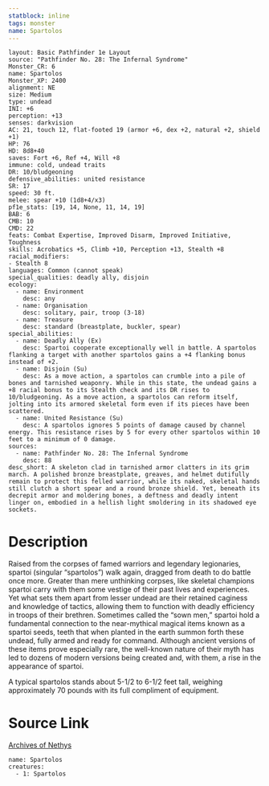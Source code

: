 ```yaml
---
statblock: inline
tags: monster
name: Spartolos
---
```

```statblock
layout: Basic Pathfinder 1e Layout
source: "Pathfinder No. 28: The Infernal Syndrome"
Monster_CR: 6
name: Spartolos
Monster_XP: 2400
alignment: NE
size: Medium
type: undead
INI: +6
perception: +13
senses: darkvision
AC: 21, touch 12, flat-footed 19 (armor +6, dex +2, natural +2, shield +1)
HP: 76
HD: 8d8+40
saves: Fort +6, Ref +4, Will +8
immune: cold, undead traits
DR: 10/bludgeoning
defensive_abilities: united resistance
SR: 17
speed: 30 ft.
melee: spear +10 (1d8+4/x3)
pf1e_stats: [19, 14, None, 11, 14, 19]
BAB: 6
CMB: 10
CMD: 22
feats: Combat Expertise, Improved Disarm, Improved Initiative, Toughness
skills: Acrobatics +5, Climb +10, Perception +13, Stealth +8
racial_modifiers:
- Stealth 8
languages: Common (cannot speak)
special_qualities: deadly ally, disjoin
ecology:
  - name: Environment
    desc: any
  - name: Organisation
    desc: solitary, pair, troop (3-18)
  - name: Treasure
    desc: standard (breastplate, buckler, spear)
special_abilities:
  - name: Deadly Ally (Ex)
    desc: Spartoi cooperate exceptionally well in battle. A spartolos flanking a target with another spartolos gains a +4 flanking bonus instead of +2.
  - name: Disjoin (Su)
    desc: As a move action, a spartolos can crumble into a pile of bones and tarnished weaponry. While in this state, the undead gains a +8 racial bonus to its Stealth check and its DR rises to 10/bludgeoning. As a move action, a spartolos can reform itself, jolting into its armored skeletal form even if its pieces have been scattered.
  - name: United Resistance (Su)
    desc: A spartolos ignores 5 points of damage caused by channel energy. This resistance rises by 5 for every other spartolos within 10 feet to a minimum of 0 damage.
sources:
  - name: Pathfinder No. 28: The Infernal Syndrome
    desc: 88
desc_short: A skeleton clad in tarnished armor clatters in its grim march. A polished bronze breastplate, greaves, and helmet dutifully remain to protect this felled warrior, while its naked, skeletal hands still clutch a short spear and a round bronze shield. Yet, beneath its decrepit armor and moldering bones, a deftness and deadly intent linger on, embodied in a hellish light smoldering in its shadowed eye sockets.
```
# Description
Raised from the corpses of famed warriors and legendary legionaries, spartoi (singular “spartolos”) walk again, dragged from death to do battle once more. Greater than mere unthinking corpses, like skeletal champions spartoi carry with them some vestige of their past lives and experiences. Yet what sets them apart from lesser undead are their retained caginess and knowledge of tactics, allowing them to function with deadly efficiency in troops of their brethren. Sometimes called the “sown men,” spartoi hold a fundamental connection to the near-mythical magical items known as a spartoi seeds, teeth that when planted in the earth summon forth these undead, fully armed and ready for command. Although ancient versions of these items prove especially rare, the well-known nature of their myth has led to dozens of modern versions being created and, with them, a rise in the appearance of spartoi.

A typical spartolos stands about 5-1/2 to 6-1/2 feet tall, weighing approximately 70 pounds with its full compliment of equipment.
# Source Link
[Archives of Nethys](https://aonprd.com/MonsterDisplay.aspx?ItemName=Spartolos)
```encounter-table
name: Spartolos
creatures:
  - 1: Spartolos
```
